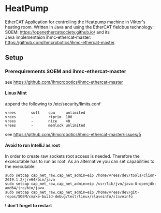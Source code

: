 # HeatPump
EtherCAT Application for controlling the Heatpump machine in Viktor's heating room. Written in Java and using the 
EtherCAT fieldbus technology:   
SOEM: https://openethercatsociety.github.io/ and its   
Java implementaion ihmc-ethercat-master:  https://github.com/ihmcrobotics/ihmc-ethercat-master.



## Setup

### Prerequirements SOEM and ihmc-ethercat-master 

see https://github.com/ihmcrobotics/ihmc-ethercat-master

#### Linux Mint

append the following to /etc/security/limits.conf
```
vrees       soft    cpu     unlimited
vrees       -       rtprio  100
vrees       -       nice    40
vrees       -       memlock unlimited
```
see https://github.com/ihmcrobotics/ihmc-ethercat-master/issues/5


#### Avoid to run IntelliJ as root

In order to create raw sockets root access is needed. Therefore the excecutable has to run as root. As an alternative
you can set capabilities to the executable:
```
sudo setcap cap_net_raw,cap_net_admin=eip /home/vrees/dev/tools/clion-2019.1.2/jre64/bin/java
sudo setcap cap_net_raw,cap_net_admin=eip /usr/lib/jvm/java-8-openjdk-amd64/jre/bin/java
sudo setcap cap_net_raw,cap_net_admin=eip /home/vrees/dev/git-repos/SOEM/cmake-build-debug/test/linux/slaveinfo/slaveinfo
```
**! don't forget to restart**



